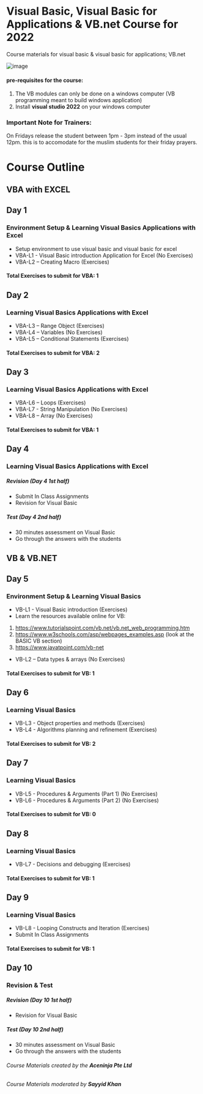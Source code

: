 # Visual Basic, Visual Basic for Applications & VB.net Course for 2022
Course materials for visual basic &amp; visual basic for applications; VB.net

![image](https://user-images.githubusercontent.com/22993048/109147028-80d6d380-779f-11eb-822b-4fd458ba3481.png)

#### pre-requisites for the course:
1. The VB modules can only be done on a windows computer (VB programming meant to build windows application)
2. Install **visual studio 2022** on your windows computer

### Important Note for Trainers:
On Fridays release the student between 1pm - 3pm instead of the usual 12pm. this is to accomodate for the muslim
students for their friday prayers.

# Course Outline

## VBA with EXCEL

## Day 1
### Environment Setup & Learning Visual Basics Applications with Excel

-	Setup environment to use visual basic and visual basic for excel
-	VBA-L1 - Visual Basic introduction Application for Excel (No Exercises)
-	VBA-L2 – Creating Macro (Exercises)

#### Total Exercises to submit for VBA: 1

## Day 2
### Learning Visual Basics Applications with Excel

- VBA-L3 – Range Object (Exercises)
-	VBA-L4 – Variables (No Exercises)
-	VBA-L5 – Conditional Statements (Exercises)


#### Total Exercises to submit for VBA: 2

## Day 3
### Learning Visual Basics Applications with Excel

-	VBA-L6 – Loops (Exercises)
-	VBA-L7 - String Manipulation (No Exercises)
-	VBA-L8 – Array (No Exercises)

#### Total Exercises to submit for VBA: 1

## Day 4
### Learning Visual Basics Applications with Excel

##### Revision (Day 4 1st half)
-	Submit In Class Assignments
-	Revision for Visual Basic

##### Test (Day 4 2nd half)
-	30 minutes assessment on Visual Basic
-	Go through the answers with the students


## VB & VB.NET

## Day 5
### Environment Setup & Learning Visual Basics

-	VB-L1 - Visual Basic introduction (Exercises)
-	Learn the resources available online for VB:
  1. https://www.tutorialspoint.com/vb.net/vb.net_web_programming.htm
  2. https://www.w3schools.com/asp/webpages_examples.asp (look at the BASIC VB section)
  3. https://www.javatpoint.com/vb-net
-	VB-L2 – Data types & arrays (No Exercises)

#### Total Exercises to submit for VB: 1

## Day 6
### Learning Visual Basics

-	VB-L3 - Object properties and methods (Exercises)
-	VB-L4 - Algorithms planning and refinement (Exercises)

#### Total Exercises to submit for VB: 2

## Day 7
### Learning Visual Basics

-	VB-L5 - Procedures & Arguments (Part 1) (No Exercises)
-	VB-L6 - Procedures & Arguments (Part 2) (No Exercises)

#### Total Exercises to submit for VB: 0

## Day 8
### Learning Visual Basics

-	VB-L7 - Decisions and debugging (Exercises)


#### Total Exercises to submit for VB: 1

## Day 9
### Learning Visual Basics

-	VB-L8 - Looping Constructs and Iteration (Exercises)
-	Submit In Class Assignments

#### Total Exercises to submit for VB: 1


## Day 10
### Revision & Test

##### Revision (Day 10 1st half)

-	Revision for Visual Basic

##### Test (Day 10 2nd half)
-	30 minutes assessment on Visual Basic
-	Go through the answers with the students


###### Course Materials created by the **Aceninja Pte Ltd**
###### Course Materials moderated by **Sayyid Khan**
